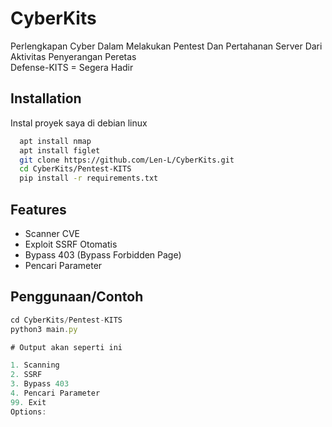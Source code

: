 # CyberKits
Perlengkapan Cyber Dalam Melakukan Pentest Dan Pertahanan Server Dari Aktivitas Penyerangan Peretas<br>
Defense-KITS = Segera Hadir
<br>
## Installation
Instal proyek saya di debian linux
```bash
  apt install nmap 
  apt install figlet
  git clone https://github.com/Len-L/CyberKits.git
  cd CyberKits/Pentest-KITS 
  pip install -r requirements.txt
```    
## Features
- Scanner CVE
- Exploit SSRF Otomatis
- Bypass 403 (Bypass Forbidden Page)
- Pencari Parameter
## Penggunaan/Contoh
```javascript
cd CyberKits/Pentest-KITS
python3 main.py

# Output akan seperti ini

1. Scanning
2. SSRF
3. Bypass 403
4. Pencari Parameter
99. Exit
Options:
```
